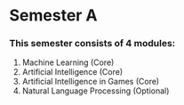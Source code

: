 # Semester A

### This semester consists of 4 modules:

1. Machine Learning (Core)
2. Artificial Intelligence (Core)
3. Artificial Intelligence in Games (Core)
4. Natural Language Processing (Optional)

